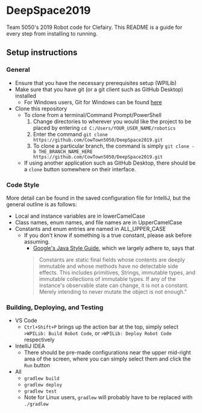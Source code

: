 # DeepSpace2019

Team 5050's 2019 Robot code for Clefairy. This README is a guide for every step from installing to running.

## Setup instructions

### General

* Ensure that you have the necessary prerequisites setup (WPILib)
* Make sure that you have git (or a git client such as GitHub Desktop) installed
  * For Windows users, Git for Windows can be found [here](https://git-scm.com/download/win)
* Clone this repository
  * To clone from a terminal/Command Prompt/PowerShell
    1) Change directories to wherever you would like the project to be placed by entering `cd C:/Users/YOUR_USER_NAME/robotics`
    2) Enter the command `git clone https://github.com/CowTown5050/DeepSpace2019.git`
    3) To clone a particular branch, the command is simply `git clone -b THE_BRANCH_NAME_HERE https://github.com/CowTown5050/DeepSpace2019.git`
  * If using another application such as GitHub Desktop, there should be a `clone` button somewhere on their interface.

### Code Style

More detail can be found in the saved configuration file for IntelliJ, but the general outline is as follows:
* Local and instance variables are in lowerCamelCase
* Class names, enum names, and file names are in UpperCamelCase
* Constants and enum entries are named in ALL_UPPER_CASE
    * If you don't know if something is a true constant, please ask before assuming.
        * [Google's Java Style Guide](), which we largely adhere to, says that
        > Constants are static final fields whose contents are deeply immutable and whose methods have no detectable side effects. This includes primitives, Strings, immutable types, and immutable collections of immutable types. If any of the instance's observable state can change, it is not a constant. Merely intending to never mutate the object is not enough."
        

### Building, Deploying, and Testing

* VS Code
    * `Ctrl+Shift+P` brings up the action bar at the top, simply select `>WPILib: Build Robot Code`, or `>WPILib: Deploy Robot Code` respectively
* IntelliJ IDEA
    * There should be pre-made configurations near the upper mid-right area of the screen, where you can simply select them and click the `Run` button
* All
    * `gradlew build` 
    * `gradlew deploy` 
    * `gradlew test` 
    * Note for Linux users, `gradlew` will probably have to be replaced with `./gradlew`
    
    
[//]: # (TODO add information on changing team number, updating rio, radio, talons, sparks, and the different packages and testing setup)